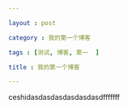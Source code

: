 ```yaml
---

layout : post

category : 我的第一个博客

tags : [测试, 博客, 第一  ]

title : 我的第一个博客

---
```

  

ceshidasdasdasdasdasdasdfffffff
